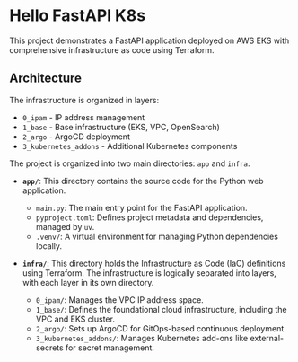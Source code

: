 # Hello FastAPI K8s

This project demonstrates a FastAPI application deployed on AWS EKS with comprehensive infrastructure as code using Terraform.

## Architecture

The infrastructure is organized in layers:

- `0_ipam` - IP address management
- `1_base` - Base infrastructure (EKS, VPC, OpenSearch)
- `2_argo` - ArgoCD deployment
- `3_kubernetes_addons` - Additional Kubernetes components



The project is organized into two main directories: `app` and `infra`.

- **`app/`**: This directory contains the source code for the Python web application.
    - `main.py`: The main entry point for the FastAPI application.
    - `pyproject.toml`: Defines project metadata and dependencies, managed by `uv`.
    - `.venv/`: A virtual environment for managing Python dependencies locally.

- **`infra/`**: This directory holds the Infrastructure as Code (IaC) definitions using Terraform. The infrastructure is logically separated into layers, with each layer in its own directory.
    - `0_ipam/`: Manages the VPC IP address space.
    - `1_base/`: Defines the foundational cloud infrastructure, including the VPC and EKS cluster.
    - `2_argo/`: Sets up ArgoCD for GitOps-based continuous deployment.
    - `3_kubernetes_addons/`: Manages Kubernetes add-ons like external-secrets for secret management.
